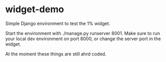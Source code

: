 widget-demo
===========

Simple Django environment to test the 1% widget.

Start the environment with ./manage.py runserver 8001. Make sure to run your local dev environment on port 8000, or change the server port in the widget.

At the moment these things are still ahrd coded.
